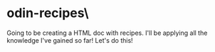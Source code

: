 # odin-recipes\
Going to be creating a HTML doc with recipes. I'll be applying all the knowledge I've gained so far! Let's do this!